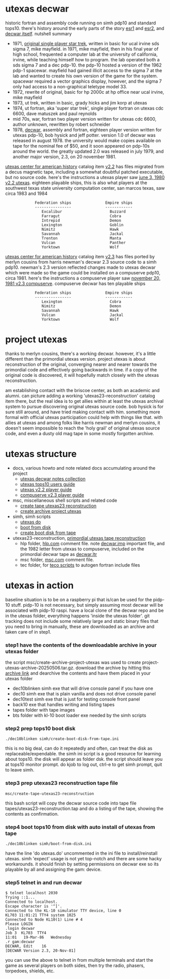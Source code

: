 # utexas decwar

historic fortran and assembly code running on simh pdp10 and standard tops10. there's history around the early parts of the story [esr1](http://www.catb.org/~esr/super-star-trek/) and [esr2](https://gitlab.com/esr/super-star-trek), and [decwar itself](https://en.wikipedia.org/wiki/Decwar). nutshell summary

- 1971, [original single player star trek](https://en.wikipedia.org/wiki/Star_Trek_(1971_video_game)), written in basic for ucal irvine sds sigma 7, mike mayfield. in 1971, mike mayfield, then in his final year of high school, frequented a computer lab at the university of california, irvine, while teaching himself how to program. the lab operated both a sds sigma 7 and a dec pdp-10. the pdp-10 hosted a version of the 1962 pdp-1 spacewar. mayfield had gained illicit access to the sigma 7 at the lab and wanted to create his own version of the game for the system. spacewar required a vector graphics display, however, and the sigma 7 only had access to a non-graphical teletype model 33.
- 1972, rewrite of original, basic for hp 2000c at hp office near ucal irvine, mike mayfield
- 1973, ut trek, written in basic, grady hicks and jim korp at utexas
- 1974, ut fortran, aka 'super star trek', single player fortran on utexas cdc 6600, dave matuszek and paul reynolds
- mid 70s, war, fortran two player version written for utexas cdc 6600, author unknown, rewritten by robert schneider
- 1978, [decwar](https://en.wikipedia.org/wiki/Decwar#Original_versions), assembly and fortran, eighteen player version written for utexas pdp-10, bob hysick and jeff potter. version 1.0 of decwar was released in august 1978. the university would make copies available on tape for the nominal fee of $50, and it soon appeared on pdp-10s around the world. the greatly updated 2.0 was released in july 1979, and another major version, 2.3, on 20 november 1981.

[utexas center for american history](https://briscoecenter.org/) catalog item [v2.2](https://repositories.lib.utexas.edu/items/1aa48343-09ab-4b3b-a9f2-e2e525074a4d) has files migrated from a decus magnetic tape, including a somewhat doubtful patched executable, but no source code. here's the instructions a utexas player saw [june 3, 1980 v2.2 utexas](docs/DECWAR22.HLP). eighteen playable ships, this is also what players at the southwest texas state university computation center, san marcos texas, saw circa 1983 and 1984

                 Federation ships               Empire ships
                 ----------------               ------------
                    Excalibur                     Buzzard
                    Farragut                      Cobra
                    Intrepid                      Demon
                    Lexington                     Goblin
                    Nimitz                        Hawk
                    Savannah                      Jackal
                    Trenton                       Manta
                    Vulcan                        Panther
                    Yorktown                      Wolf

[utexas center for american history](https://briscoecenter.org/) catalog item [v2.3](https://repositories.lib.utexas.edu/items/7e2ccf50-e814-4bce-91d2-a7f6440eabe4) has files ported by merlyn cousins from harris newman's decwar 2.3 source code to a simh pdp10. newman's 2.3 version reflected changes made to utexas decwar which were made so the game could be installed on a compuserve pdp10, circa 1981. here's the instructions a compuserve player saw [november 20, 1981 v2.3 compuserve](docs/DECWAR23CIS.HLP). compuserve decwar has ten playable ships

                 Federation ships               Empire ships
                 ----------------               ------------
                    Lexington                     Cobra
                    Nimitz                        Demon
                    Savannah                      Hawk
                    Vulcan                        Jackal
                    Yorktown                      Wolf

# project utexas

thanks to merlyn cousins, there's a working decwar. however, it's a little different than the primordial utexas version. project utexas is about reconstruction of the original, converging nearer and nearer towards the primordial code and effectively going backwards in time. if a copy of the original code is discovered, it will hopefully match closely with the utexas reconstruction.

am establishing contact with the briscoe center, as both an academic and alumni. can picture adding a working 'utexas23-reconstruction' catalog item there, but the real idea is to get allies within at least the utexas archival system to pursue discovering original utexas source code. bob hysick is for sure still around, and have tried making contact with him. something more formal with official utexas participation could help with things like that. with allies at utexas and among folks like harris newman and merlyn cousins, it doesn't seem impossible to reach the 'holy grail' of original utexas source code, and even a dusty old mag tape in some mostly forgotten archive.

# utexas structure

- docs, various howto and note related docs accumulating around the project
    - [utexas decwar notes collection](docs/readme.md/#utexas-decwar-notes)
    - [utexas tops10 users guide](docs/readme.md/#utexas-tops10-users-guide)
    - [utexas v2.2 player guide](docs/DECWAR22.HLP)
    - [compuserve v2.3 player guide](docs/DECWAR23CIS.HLP)
- msc, miscellaneous shell scripts and related code
    - [create tape utexas23 reconstruction](msc/create-tape-utexas23-reconstruction)
    - [create archive project utexas](msc/create-archive-project-utexas)
- simh, simh scripts
    - [utexas do](simh/utexas.do)
    - [boot from disk](simh/boot-from-disk.ini)
    - [create boot disk from tape](simh/create-boot-disk-from-tape.ini)
- utexas23-reconstruction, [primordial utexas tape reconstruction](docs/sec9-utexas-primordial-tape.md)
    - hlp folder, [hlp.com](utexas23-reconstruction/hlp/HLP.COM) comment file. note [decwar.imp](utexas23-reconstruction/hlp/DECWAR.IMP) important file, and the 1982 letter from utexas to compuserve, included on the primordial decwar tape as [decwar.ltr](utexas23-reconstruction/hlp/DECWAR.LTR)
    - msc folder, [msc.com](utexas23-reconstruction/msc/MSC.COM) comment file.
    - tec folder, for [teco scripts](docs/sec9-utexas-primordial-tape.md/#teco-scripts) to autogen fortran include files
    
# utexas in action

baseline situation is to be on a raspberry pi that is/can be used for the pidp-10 stuff. pidp-10 is not necessary, but simply assuming most decwar will be associated with pidp-10 raspi. have a local clone of the decwar repo and be in the utexas folder, everything happens 'inside the utexas folder'. git tracking does not include some relatively large and static binary files that you need to bring in manually, these are downloaded as an archive and taken care of in step1.

### step1 have the contents of the downloadable archive in your utexas folder

the script msc/create-archive-project-utexas was used to create project-utexas-archive-20250506.tar.gz. download the archive by hitting this [archive link](https://drive.google.com/file/d/1aLbaDcyIBG6pUwKbhw9UbuXFTfXkR1Cd/view?usp=sharing) and dearchive the contents and have them placed in your utexas folder
- dec10blinken simh exe that will drive console panel if you have one
- dec10 simh exe that is plain vanilla and does not drive console panel
- dec10test simh exe that is just for testing console front panel
- back10 exe that handles writing and listing tapes
- tapes folder with tape images
- bts folder with kl-10 boot loader exe needed by the simh scripts
    
### step2 prep tops10 boot disk

    ./dec10blinken simh/create-boot-disk-from-tape.ini
    
this is no big deal, can do it repeatedly and often, can treat the disk as replaceable/expendable. the simh ini script is a good resource for learning about tops10. the disk will appear as folder dsk. the script should leave you at tops10 monitor prompt. do kjob to log out, ctrl-e to get simh prompt, quit to leave simh.

### step3 prep utexas23 reconstruction tape file

    msc/create-tape-utexas23-reconstruction

this bash script will copy the decwar source code into tape file tapes/utexas23-reconstruction.tap and do a listing of the tape, showing the contents as confirmation.

### step4 boot tops10 from disk with auto install of utexas from tape

    ./dec10blinken simh/boot-from-disk.ini

have the line 'do utexas.do' uncommented in the ini file to install/reinstall utexas. simh 'expect' usage is not yet top-notch and there are some hacky workarounds. it should finish by setting permissions on decwar exe so its playable by all and assigning the gam: device. 

### step5 telnet in and run decwar

    $ telnet localhost 2030
    Trying ::1...
    Connected to localhost.
    Escape character is '^]'.
    Connected to the KL-10 simulator TTY device, line 0
    KL703 11:01:21 TTY4 system 1025
    Connected to Node KL10(1) Line # 4
    Please LOGIN
    .login decwar
    Job 3  KL703  TTY4
    11:01   19-Mar-86   Wednesday
    .r gam:decwar
    DECWAR, Edit    16
    [DECWAR Version 2.3, 20-Nov-81]

you can use the above to telnet in from multiple terminals and start the game as several players on both sides, then try the radio, phasers, torpedoes, shields, etc.
